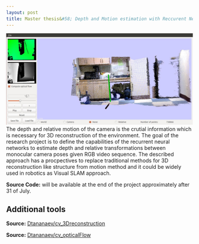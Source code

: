 ```yaml
---
layout: post
title: Master thesis&#58; Depth and Motion estimation with Reccurent Networks (more details  will be available at the end of the project approximately after 31 of July 2017.)
---
```

<img src="https://github.com/Dtananaev/Dtananaev.github.io/raw/master/images/3dreconstruction/sun3Dviz.JPG" class="teaser-img"/>
The depth and relative motion of the camera is the crutial information which is necessary for 3D reconstruction of the environment. The goal of the research project is to define the capabilities of the recurrent neural networks to estimate depth and relative transformations between monocular camera poses given RGB video sequence. 
The described approach has a procpectives to replace traditional methods for 3D reconstruction like structure from motion method and it could be widely used in robotics as Visual SLAM approach.

**Source Code:**  will be available at the end of the project approximately after 31 of July.

## Additional tools 

**Source:** [Dtananaev/cv_3Dreconstruction](https://github.com/Dtananaev/cv_3Dreconstruction)

**Source:** [Dtananaev/cv_opticalFlow](https://github.com/Dtananaev/cv_opticalFlow)
